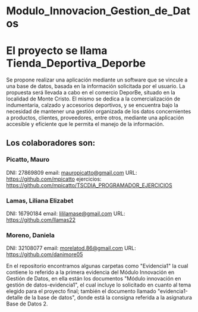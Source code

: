 # Modulo_Innovacion_Gestion_de_Datos
# El proyecto se llama Tienda_Deportiva_Deporbe
Se propone realizar una aplicación mediante un software que se vincule a una base de datos, basada en la información solicitada por el usuario. La propuesta será llevada a cabo en el comercio DeporBe, situado en la localidad de Monte Cristo. El mismo se dedica a la comercialización de indumentaria, calzado y accesorios deportivos, y se encuentra bajo la necesidad de mantener una gestión organizada de los datos concernientes a productos, clientes, proveedores, entre otros, mediante una aplicación accesible y eficiente que le permita el manejo de la información. 

## Los colaboradores son:



### Picatto, Mauro
DNI: 27869809
email: mauropicatto@gmail.com
URL: https://github.com/mpicatto
ejercicios: https://github.com/mpicatto/TSCDIA_PROGRAMADOR_EJERCICIOS

### Lamas, Liliana Elizabet 
DNI: 16790184
email: lililamase@gmail.com 
URL: https://github.com/llamas22

### Moreno, Daniela
DNI: 32108077
email: morelatod.86@gmail.com
URL: https://github.com/danimore05

En el repositorio encontramos algunas carpetas como "Evidencia1" la cual contiene lo referido a la primera evidencia del Módulo Innovación en Gestión de Datos, en ella están los documentos "Módulo innovación en gestión de datos-evidencia1", el cual incluye lo solicitado en cuanto al tema elegido para el proyecto final; también el documento llamado "evidencia1-detalle de la base de datos", donde está la consigna referida a la asignatura Base de Datos 2. 

